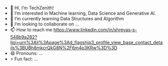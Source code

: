 - 👋 Hi, I’m TechZenith!
- 👀 I’m interested in Machine learning, Data Science and Generative AI.
- 🌱 I’m currently learning Data Structures and Algorithm
- 💞️ I’m looking to collaborate on ...
- 📫 How to reach me https://www.linkedin.com/in/shreyas-s-548b9a282?lipi=urn%3Ali%3Apage%3Ad_flagship3_profile_view_base_contact_details%3BUBh8mkcrQkG8N%2F6m4p3KRw%3D%3D
- 😄 Pronouns: ...
- ⚡ Fun fact: ...

<!---
Elle-est-programmeur/Elle-est-programmeur is a ✨ special ✨ repository because its `README.md` (this file) appears on your GitHub profile.
You can click the Preview link to take a look at your changes.
--->
